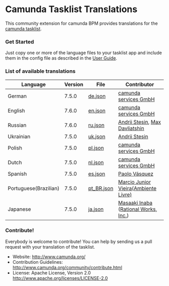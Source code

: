 # Camunda Tasklist Translations


This community extension for camunda BPM provides translations for the [camunda tasklist](https://github.com/camunda/camunda-tasklist-ui).

### Get Started

Just copy one or more of the language files to your tasklist app and include them in the config file as described in the [User Guide](http://docs.camunda.org/latest/guides/user-guide/#tasklist-customizing-localization).

### List of available translations

| Language             | Version | File                             | Contributor                                                            |
|----------------------|---------|----------------------------------|------------------------------------------------------------------------|
| German               | 7.5.0   | [de.json](/locales/de.json)      | [camunda services GmbH](https://github.com/camunda)                    |
| English              | 7.6.0   | [en.json](/locales/en.json)      | [camunda services GmbH](https://github.com/camunda)                    |
| Russian              | 7.6.0   | [ru.json](/locales/ru.json)      | [Andrii Stesin](https://github.com/astesin), [Max Davliatshin](https://github.com/TitanUser)                        |
| Ukrainian            | 7.5.0   | [uk.json](/locales/uk.json)      | [Andrii Stesin](https://github.com/astesin)                            |
| Polish               | 7.5.0   | [pl.json](/locales/pl.json)      | [camunda services GmbH](https://github.com/camunda)                    |
| Dutch                | 7.5.0   | [nl.json](/locales/nl.json)      | [camunda services GmbH](https://github.com/camunda)                    |
| Spanish              | 7.5.0   | [es.json](/locales/es.json)      | [Paolo Vásquez](https://github.com/paolovas)                           |
| Portuguese(Brazilian)| 7.5.0   | [pt_BR.json](/locales/pt_BR.json)| [Marcio Junior Vieira(Ambiente Livre)](http://www.ambientelivre.com.br)|
| Japanese             | 7.5.0   | [ja.json](/locales/ja.json)      | [Masaaki Inaba](https://github.com/mas178) ([Rational Works, Inc.](http://rational.works))|


### Contribute!

Everybody is welcome to contribute! You can help by sending us a pull request with your translation of the tasklist.

  * Website: http://www.camunda.org/
  * Contribution Guidelines: http://www.camunda.org/community/contribute.html
  * License: Apache License, Version 2.0  http://www.apache.org/licenses/LICENSE-2.0
